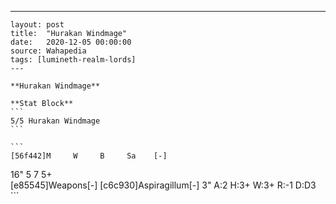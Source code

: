 ---
    layout: post
    title:  "Hurakan Windmage"
    date:   2020-12-05 00:00:00
    source: Wahapedia
    tags: [lumineth-realm-lords]
    ---
    
    **Hurakan Windmage**
    
    **Stat Block**
    ```
    5/5 Hurakan Windmage
    ```
    
    ```
    [56f442]M     W     B     Sa    [-]
16"   5     7     5+    
[e85545]Weapons[-]
[c6c930]Aspiragillum[-]
3"     A:2    H:3+   W:3+   R:-1   D:D3  
    ```
    
    
    